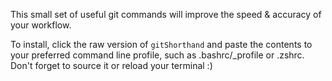This small set of useful git commands will improve the speed & accuracy of your workflow.

To install, click the raw version of `gitShorthand` and paste the contents to your preferred command line profile, such as .bashrc/_profile or .zshrc. Don't forget to source it or reload your terminal :)

